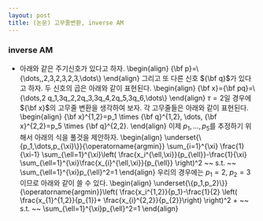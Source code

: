 ```yaml
---
layout: post 
title: (논문) 고무줄변환, inverse AM
--- 
```


### inverse AM
- 아래와 같은 주기신호가 있다고 하자. 
\begin{align}
{\bf p}=\\{\dots,,2,3,2,3,2,3,\dots\\}
\end{align}
그리고 또 다른 신호 ${\bf q}$가 있다고 하자. 두 신호의 곱은 아래와 같이 표현된다. 
\begin{align}
{\bf x}={\bf pq}=\\{\dots,2 q_1,3q_2,2q_3,3q_4,2q_5,3q_6,\dots\\}
\end{align}
$\tau=2$일 경우에 ${\bf x}$의 고무줄 변환을 생각하여 보자. 각 고무줄들은 아래와 같이 표현된다. 
\begin{align}
{\bf x}^{1,2}=p_1 \times {\bf q}^{1,2}, \dots, {\bf x}^{2,2}=p_5 \times {\bf q}^{2,2}.
\end{align}
이제 $p_1,\dots,p_5$를 추정하기 위해서 아래의 식을 풀것을 제안하자. 
\begin{align}
\underset{\\{p_1,\dots,p_{\xi}\\}}{\operatorname{argmin}} \sum_{i=1}^{\xi} \frac{1}{\xi-1} \sum_{\ell=1}^{\xi}\left( \frac{x_i^{\ell,\xi}}{p_{\ell}}-\frac{1}{\xi} \sum_{\ell=1}^{\xi}\frac{x_{i}^{\ell,\xi}}{p_{\ell}} \right)^2 
~~ s.t. ~~ \sum_{\ell=1}^{\xi}p_{\ell}^2=1
\end{align}
우리의 경우에는 $p_1=2$, $p_2=3$ 이므로 아래와 같이 쓸 수 있다. 
\begin{align}
\underset{\\{p_1,p_2}\\}}{\operatorname{argmin}}\left( \frac{x_i^{1,2}}{p_1}-\frac{1}{2} \left( \frac{x_{1}^{1,2}}{p_{1}}+ \frac{x_{i}^{2,2}}{p_{2}}\right) \right)^2 + 
~~ s.t. ~~ \sum_{\ell=1}^{\xi}p_{\ell}^2=1
\end{align}
